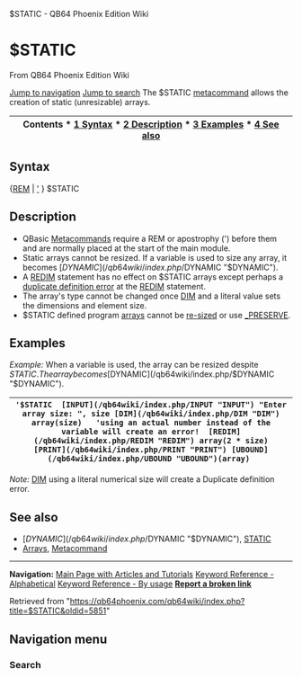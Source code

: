 


$STATIC - QB64 Phoenix Edition Wiki








# $STATIC



From QB64 Phoenix Edition Wiki



[Jump to navigation](#mw-head)
[Jump to search](#searchInput)
The $STATIC [metacommand](/qb64wiki/index.php/Metacommand "Metacommand") allows the creation of static (unresizable) arrays.


  






| Contents * [1 Syntax](#Syntax) * [2 Description](#Description) * [3 Examples](#Examples) * [4 See also](#See_also) |
| --- |


## Syntax


{[REM](/qb64wiki/index.php/REM "REM") | ['](/qb64wiki/index.php/Apostrophe "Apostrophe") } $STATIC
  




## Description


* QBasic [Metacommands](/qb64wiki/index.php/Metacommand "Metacommand") require a REM or apostrophy (') before them and are normally placed at the start of the main module.
* Static arrays cannot be resized. If a variable is used to size any array, it becomes [$DYNAMIC](/qb64wiki/index.php/$DYNAMIC "$DYNAMIC").
* A [REDIM](/qb64wiki/index.php/REDIM "REDIM") statement has no effect on $STATIC arrays except perhaps a [duplicate definition error](/qb64wiki/index.php/ERROR_Codes "ERROR Codes") at the [REDIM](/qb64wiki/index.php/REDIM "REDIM") statement.
* The array's type cannot be changed once [DIM](/qb64wiki/index.php/DIM "DIM") and a literal value sets the dimensions and element size.
* $STATIC defined program [arrays](/qb64wiki/index.php/Arrays "Arrays") cannot be [re-sized](/qb64wiki/index.php/REDIM "REDIM") or use [\_PRESERVE](/qb64wiki/index.php/PRESERVE "PRESERVE").


  




## Examples


*Example:* When a variable is used, the array can be resized despite $STATIC. The array becomes [$DYNAMIC](/qb64wiki/index.php/$DYNAMIC "$DYNAMIC").





| ``` '$STATIC  [INPUT](/qb64wiki/index.php/INPUT "INPUT") "Enter array size: ", size [DIM](/qb64wiki/index.php/DIM "DIM") array(size)   'using an actual number instead of the variable will create an error!  [REDIM](/qb64wiki/index.php/REDIM "REDIM") array(2 * size)  [PRINT](/qb64wiki/index.php/PRINT "PRINT") [UBOUND](/qb64wiki/index.php/UBOUND "UBOUND")(array)  ``` |
| --- |


*Note:* [DIM](/qb64wiki/index.php/DIM "DIM") using a literal numerical size will create a Duplicate definition error.
  




## See also


* [$DYNAMIC](/qb64wiki/index.php/$DYNAMIC "$DYNAMIC"), [STATIC](/qb64wiki/index.php/STATIC "STATIC")
* [Arrays](/qb64wiki/index.php/Arrays "Arrays"), [Metacommand](/qb64wiki/index.php/Metacommand "Metacommand")


  






---


**Navigation:**
[Main Page with Articles and Tutorials](/qb64wiki/index.php/Main_Page "Main Page")
[Keyword Reference - Alphabetical](/qb64wiki/index.php/Keyword_Reference_-_Alphabetical "Keyword Reference - Alphabetical")
[Keyword Reference - By usage](/qb64wiki/index.php/Keyword_Reference_-_By_usage "Keyword Reference - By usage")
**[Report a broken link](https://qb64phoenix.com/forum/showthread.php?tid=2800)**  





Retrieved from "<https://qb64phoenix.com/qb64wiki/index.php?title=$STATIC&oldid=5851>"




## Navigation menu








### Search





















